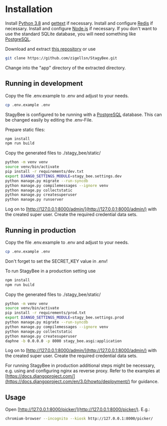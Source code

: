 # Installation

Install [Python 3.8](https://www.python.org/) and [gettext](https://www.gnu.org/software/gettext/gettext.html) if necessary.
Install and configure [Redis](https://redis.io/) if necessary.
Install and configure [Node.js](https://nodejs.org/) if necessary.
If you don't want to use the standard SQLite database, you will need something like [PostgreSQL](https://www.postgresql.org/).

Download and extract [this repository](https://github.com/zigellsn/StagyBee/archive/master.zip) or use
``` bash
git clone https://github.com/zigellsn/StagyBee.git
```
Change into the "app" directory of the extracted directory.

## Running in development

Copy the file .env.example to .env and adjust to your needs.
``` bash
cp .env.example .env
```

StagyBee is configured to be running with a [PostgreSQL](https://www.postgresql.org/) database. 
This can be changed easily by editing the .env-File.

Prepare static files:
```bash
npm install
npm run build
```

Copy the generated files to ./stagy_bee/static/

```bash
python -m venv venv
source venv/bin/activate
pip install -r requirements/dev.txt
export DJANGO_SETTINGS_MODULE=stagy_bee.settings.dev
python manage.py migrate --run-syncdb
python manage.py compilemessages --ignore venv
python manage.py collectstatic
python manage.py createsuperuser
python manage.py runserver
```

Log on to [http://127.0.0.1:8000/admin/](http://127.0.0.1:8000/admin/) with the created super user.
Create the required credential data sets.

## Running in production

Copy the file .env.example to .env and adjust to your needs.
``` bash
cp .env.example .env
```

Don't forget to set the SECRET_KEY value in .env!

To run StagyBee in a production setting use
```bash
npm install
npm run build
```
Copy the generated files to ./stagy_bee/static/
```bash
python -m venv venv
source venv/bin/activate
pip install -r requirements/prod.txt
export DJANGO_SETTINGS_MODULE=stagy_bee.settings.prod
python manage.py migrate --run-syncdb
python manage.py compilemessages --ignore venv
python manage.py collectstatic
python manage.py createsuperuser
daphne -b 0.0.0.0 -p 8000 stagy_bee.asgi:application
```

Log on to [http://127.0.0.1:8000/admin/](http://127.0.0.1:8000/admin/) with the created super user.
Create the required credential data sets.

For running StagyBee in production additional steps might be necessary, e.g. using and configuring nginx as reverse proxy.
Refer to the examples at [https://docs.djangoproject.com/](https://docs.djangoproject.com/en/3.0/howto/deployment/) for guidance.

## Usage

Open [http://127.0.0.1:8000/picker/](http://127.0.0.1:8000/picker/). E.g.:
```bash
chromium-browser --incognito --kiosk http://127.0.0.1:8000/picker/
```
